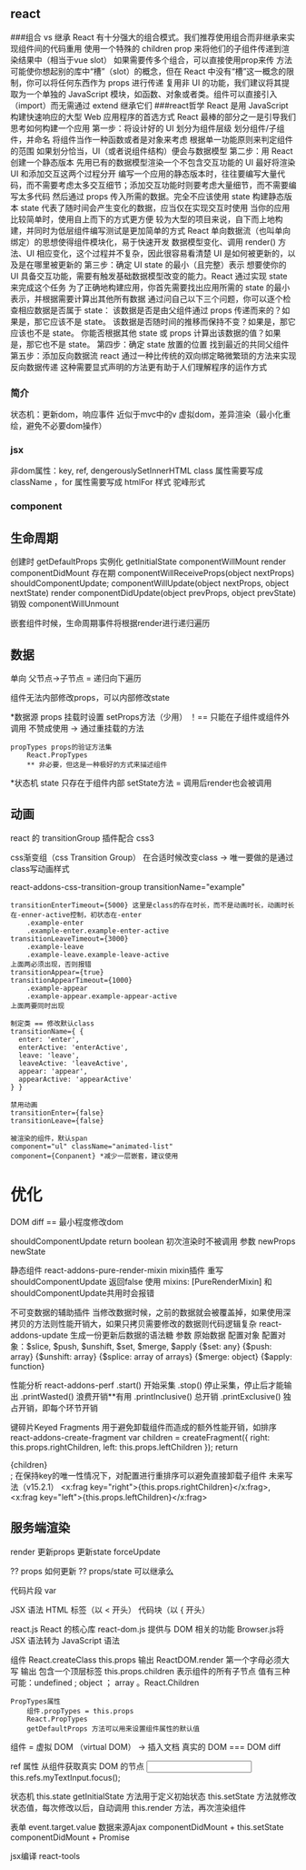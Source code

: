 
## react
###组合 vs 继承
React 有十分强大的组合模式。我们推荐使用组合而非继承来实现组件间的代码重用
    使用一个特殊的 children prop 来将他们的子组件传递到渲染结果中（相当于vue slot）
    如果需要传多个组合，可以直接使用prop来传
    方法可能使你想起别的库中“槽”（slot）的概念，但在 React 中没有“槽”这一概念的限制，你可以将任何东西作为 props 进行传递
    复用非 UI 的功能，我们建议将其提取为一个单独的 JavaScript 模块，如函数、对象或者类。组件可以直接引入（import）而无需通过 extend 继承它们
###react哲学
React 是用 JavaScript 构建快速响应的大型 Web 应用程序的首选方式
React 最棒的部分之一是引导我们思考如何构建一个应用
第一步：将设计好的 UI 划分为组件层级
    划分组件/子组件，并命名
        将组件当作一种函数或者是对象来考虑
        根据单一功能原则来判定组件的范围
        如果划分恰当，UI（或者说组件结构）便会与数据模型
第二步：用 React 创建一个静态版本
    先用已有的数据模型渲染一个不包含交互功能的 UI
        最好将渲染 UI 和添加交互这两个过程分开
            编写一个应用的静态版本时，往往要编写大量代码，而不需要考虑太多交互细节；添加交互功能时则要考虑大量细节，而不需要编写太多代码
        然后通过 props 传入所需的数据。完全不应该使用 state 构建静态版本
            state 代表了随时间会产生变化的数据，应当仅在实现交互时使用
        当你的应用比较简单时，使用自上而下的方式更方便
        较为大型的项目来说，自下而上地构建，并同时为低层组件编写测试是更加简单的方式
    React 单向数据流（也叫单向绑定）的思想使得组件模块化，易于快速开发
        数据模型变化、调用 render() 方法、UI 相应变化，这个过程并不复杂，因此很容易看清楚 UI 是如何被更新的，以及是在哪里被更新的
第三步：确定 UI state 的最小（且完整）表示
    想要使你的 UI 具备交互功能，需要有触发基础数据模型改变的能力。React 通过实现 state 来完成这个任务
    为了正确地构建应用，你首先需要找出应用所需的 state 的最小表示，并根据需要计算出其他所有数据
    通过问自己以下三个问题，你可以逐个检查相应数据是否属于 state：
        该数据是否是由父组件通过 props 传递而来的？如果是，那它应该不是 state。
        该数据是否随时间的推移而保持不变？如果是，那它应该也不是 state。
        你能否根据其他 state 或 props 计算出该数据的值？如果是，那它也不是 state。
第四步：确定 state 放置的位置
    找到最近的共同父组件
第五步：添加反向数据流
    react 通过一种比传统的双向绑定略微繁琐的方法来实现反向数据传递
        这种需要显式声明的方法更有助于人们理解程序的运作方式


### 简介

状态机：更新dom，响应事件
近似于mvc中的v
虚拟dom，差异渲染（最小化重绘，避免不必要dom操作）

### jsx

非dom属性：key, ref, dengerouslySetInnerHTML
 class 属性需要写成 className ，for 属性需要写成 htmlFor
样式 驼峰形式

### component


## 生命周期

创建时
    getDefaultProps
实例化
    getInitialState
    componentWillMount
    render
    componentDidMount
存在期
    componentWillReceiveProps(object nextProps)
    shouldComponentUpdate;
    componentWillUpdate(object nextProps, object nextState)
    render
    componentDidUpdate(object prevProps, object prevState)
销毁
    componentWillUnmount

嵌套组件时候，生命周期事件将根据render进行递归遍历





## 数据

单向 父节点->子节点 = 递归向下遍历

组件无法内部修改props，可以内部修改state

*数据源
props
    挂载时设置
    setProps方法（少用） ！== 只能在子组件或组件外调用
        不赞成使用 -> 通过重挂载的方法

    propTypes props的验证方法集
        React.PropTypes
        ** 非必要，但这是一种极好的方式来描述组件

*状态机
state
    只存在于组件内部
    setState方法 = 调用后render也会被调用


## 动画

react 的 transitionGroup 插件配合 css3

css渐变组（css Transition Group）
    在合适时候改变class -> 唯一要做的是通过class写动画样式

react-addons-css-transition-group
    transitionName="example"

    transitionEnterTimeout={5000} 这里是class的存在时长，而不是动画时长，动画时长在-enner-active控制，初状态在-enter
        .example-enter
        .example-enter.example-enter-active
    transitionLeaveTimeout={3000}
        .example-leave
        .example-leave.example-leave-active
    上面两必须出现，否则报错
    transitionAppear={true}
    transitionAppearTimeout={1000}
        .example-appear
        .example-appear.example-appear-active
    上面两要同时出现

    制定类 == 修改默认class
    transitionName={ {
      enter: 'enter',
      enterActive: 'enterActive',
      leave: 'leave',
      leaveActive: 'leaveActive',
      appear: 'appear',
      appearActive: 'appearActive'
    } }

    禁用动画
    transitionEnter={false}
    transitionLeave={false}

    被渲染的组件，默认span
    component="ul" className="animated-list"
    component={Conpanent} *减少一层嵌套，建议使用



# 优化

DOM diff == 最小程度修改dom

shouldComponentUpdate
    return boolean
    初次渲染时不被调用
    参数 newProps newState

静态组件
react-addons-pure-render-mixin
    mixin插件 重写shouldComponentUpdate 返回false
    使用 mixins: [PureRenderMixin]
    和shouldComponentUpdate共用时会报错

不可变数据的辅助插件
    当修改数据时候，之前的数据就会被覆盖掉，如果使用深拷贝的方法则性能开销大，如果只拷贝需要修改的数据则代码逻辑复杂
    react-addons-update 生成一份更新后数据的语法糖
        参数 原始数据 配置对象
            配置对象：$slice, $push, $unshift, $set, $merge, $apply
            {$set: any}
            {$push: array}
            {$unshift: array}
            {$splice: array of arrays}
            {$merge: object}
            {$apply: function}


性能分析
    react-addons-perf
    .start() 开始采集
    .stop() 停止采集，停止后才能输出
    .printWasted() 浪费开销**有用
    .printInclusive() 总开销
    .printExclusive() 独占开销，即每个环节开销

键碎片Keyed Fragments 用于避免卸载组件而造成的额外性能开销，如排序
    react-addons-create-fragment
        var children = createFragment({
            right: this.props.rightChildren,
            left: this.props.leftChildren
        });
        return <div>{children}</div>;
        在保持key的唯一性情况下，对配置进行重排序可以避免直接卸载子组件
        未来写法（v15.2.1）
            <x:frag key="right">{this.props.rightChildren}</x:frag>,
            <x:frag key="left">{this.props.leftChildren}</x:frag>

## 服务端渲染



    





render
    更新props
    更新state
    forceUpdate

?? props 如何更新
?? props/state 可以继承么

    
代码片段
    var




<!-- <script type="text/babel"> -->
JSX 语法 HTML 标签（以 < 开头） 代码块（以 { 开头）

react.js React 的核心库
react-dom.js 提供与 DOM 相关的功能
Browser.js将 JSX 语法转为 JavaScript 语法 




组件 React.createClass this.props
    输出 ReactDOM.render
    第一个字母必须大写
    输出 包含一个顶层标签
    this.props.children 表示组件的所有子节点
        值有三种可能：undefined ; object ； array 。React.Children

    PropTypes属性
        组件.propTypes = this.props
        React.PropTypes
        getDefaultProps 方法可以用来设置组件属性的默认值

组件 = 虚拟 DOM （virtual DOM） -> 插入文档 真实的 DOM ===  DOM diff

ref 属性 从组件获取真实 DOM 的节点
    <input type="text" ref="myTextInput" /> this.refs.myTextInput.focus();

状态机 this.state
    getInitialState 方法用于定义初始状态
    this.setState 方法就修改状态值，每次修改以后，自动调用 this.render 方法，再次渲染组件

表单
    event.target.value
数据来源Ajax
    componentDidMount + this.setState
    componentDidMount + Promise

jsx编译 react-tools




